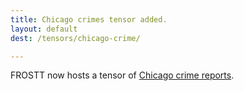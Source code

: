 ```yaml
---
title: Chicago crimes tensor added.
layout: default
dest: /tensors/chicago-crime/

---
```


FROSTT now hosts a tensor of [Chicago crime reports](/tensors/chicago-crime/).

